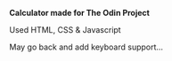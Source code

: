 **Calculator made for The Odin Project**

Used HTML, CSS & Javascript

May go back and add keyboard support...
